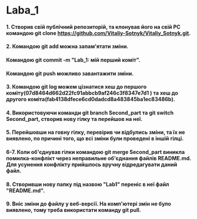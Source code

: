 # Laba_1
#### 1. Створив свій публічний репозиторій, та клонував його на свій PC командою  git clone https://github.com/Vitaliy-Sotnyk/Vitaliy_Sotnyk.git.
#### 2. Командою git add можна запам'ятати зміни.
####   Командою git commit -m "Lab_1: мій перший коміт".
####   Командою git push можливо завантажити зміни.
#### 3. Командою git log можем цізнатися хеш до першого коміту(07d8464d662d22fc91abbcb9af246c3f8347e7d1 ) та хеш до другого коміта(fab4138dfece6cd0dadcd8a483845ba1ec83486b).
#### 4. Використовуючи команди git branch Second_part та git switch Second_part, створив нову гілку та перейшов на неї.
#### 5. Перейшовши на говну гілку, перевірив чи відбулись зміни, та їх не виявлено, по причині того, що всі зміни були проведені в іншій гілці.
#### 6-7. Коли об'єднував гілки командою git merge Second_part виникла помилка-конфлікт через неправильне об'єднання файлів README.md. Для усунення конфлікту прийшлось вручну відредагувати даний файл. 
#### 8. Створивши нову папку під назвою "Lab1" переніс в неї файл "README.md".
#### 9. Вніс зміни до файлу у веб-версії. На комп'ютері змін не було виявлено, тому треба використати команду git pull.